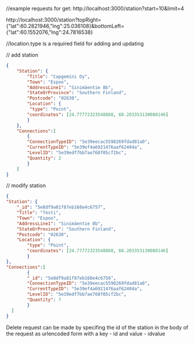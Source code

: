 //example requests for get:
http://localhost:3000/station?start=10&limit=4

http://localhost:3000/station?topRight={"lat":60.2821946,"lng":25.036108}&bottomLeft={"lat":60.1552076,"lng":24.7816538}


//location.type is a required field for adding and updating

// add station
```json
{
    "Station": {
        "Title": "Capgemini Oy",
        "Town": "Espoo",
        "AddressLine1": "Sinimäentie 8b",
        "StateOrProvince": "Southern Finland",
        "Postcode": "02630",
        "Location": {
         "type": "Point",   
        "coordinates": [24.77772323548868, 60.203353130088146]
        }
    },
    "Connections":[
        {
        "ConnectionTypeID": "5e39eecac5598269fdad81a0",
        "CurrentTypeID": "5e39ef4a6921476aaf62404a",
        "LevelID": "5e39edf7bb7ae768f05cf2bc",
        "Quantity": 2
        }
    ]
}
```
// modify station
```json
{
"Station": {
    "_id": "5e8df9a81f87eb168e4c6757",
    "Title": "Testi",
    "Town": "Espoo",
    "AddressLine1": "Sinimäentie 8b",
    "StateOrProvince": "Southern Finland",
    "Postcode": "02630",
    "Location": {
        "type": "Point",
        "coordinates": [24.77772323548868, 60.203353130088146]
        }
},
"Connections":[
        {
        "_id": "5e8df9a81f87eb168e4c6756",
        "ConnectionTypeID": "5e39eecac5598269fdad81a0",
        "CurrentTypeID": "5e39ef4a6921476aaf62404a",
        "LevelID": "5e39edf7bb7ae768f05cf2bc",
        "Quantity": 7
        }
  ]
}
```
Delete request can be made by specifing the id of the station in the body of the request 
as urlencoded form with a key - id and value - idvalue

